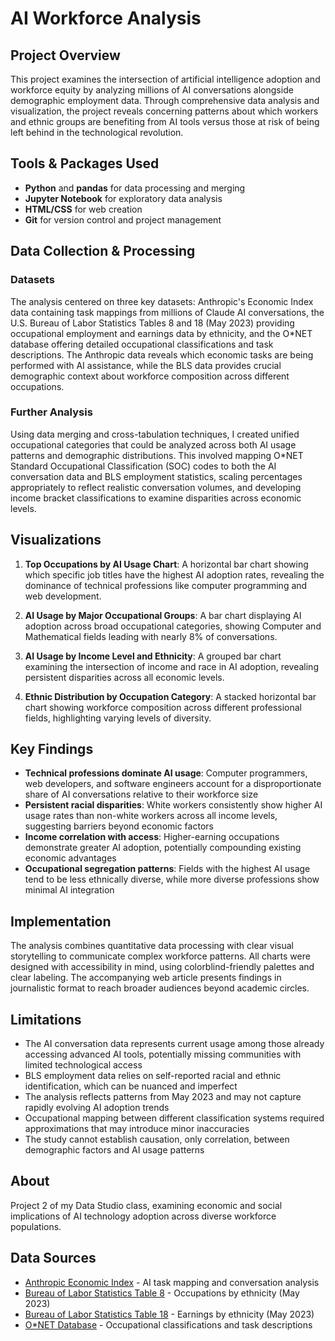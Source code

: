 # AI Workforce Analysis
## Project Overview

This project examines the intersection of artificial intelligence adoption and workforce equity by analyzing millions of AI conversations alongside demographic employment data. Through comprehensive data analysis and visualization, the project reveals concerning patterns about which workers and ethnic groups are benefiting from AI tools versus those at risk of being left behind in the technological revolution.

## Tools & Packages Used

- **Python** and **pandas** for data processing and merging
- **Jupyter Notebook** for exploratory data analysis
- **HTML/CSS** for web creation
- **Git** for version control and project management

## Data Collection & Processing

### Datasets
The analysis centered on three key datasets: Anthropic's Economic Index data containing task mappings from millions of Claude AI conversations, the U.S. Bureau of Labor Statistics Tables 8 and 18 (May 2023) providing occupational employment and earnings data by ethnicity, and the O*NET database offering detailed occupational classifications and task descriptions. The Anthropic data reveals which economic tasks are being performed with AI assistance, while the BLS data provides crucial demographic context about workforce composition across different occupations.

### Further Analysis
Using data merging and cross-tabulation techniques, I created unified occupational categories that could be analyzed across both AI usage patterns and demographic distributions. This involved mapping O*NET Standard Occupational Classification (SOC) codes to both the AI conversation data and BLS employment statistics, scaling percentages appropriately to reflect realistic conversation volumes, and developing income bracket classifications to examine disparities across economic levels.

## Visualizations

1. **Top Occupations by AI Usage Chart**: A horizontal bar chart showing which specific job titles have the highest AI adoption rates, revealing the dominance of technical professions like computer programming and web development.

2. **AI Usage by Major Occupational Groups**: A bar chart displaying AI adoption across broad occupational categories, showing Computer and Mathematical fields leading with nearly 8% of conversations.

3. **AI Usage by Income Level and Ethnicity**: A grouped bar chart examining the intersection of income and race in AI adoption, revealing persistent disparities across all economic levels.

4. **Ethnic Distribution by Occupation Category**: A stacked horizontal bar chart showing workforce composition across different professional fields, highlighting varying levels of diversity.

## Key Findings

- **Technical professions dominate AI usage**: Computer programmers, web developers, and software engineers account for a disproportionate share of AI conversations relative to their workforce size
- **Persistent racial disparities**: White workers consistently show higher AI usage rates than non-white workers across all income levels, suggesting barriers beyond economic factors
- **Income correlation with access**: Higher-earning occupations demonstrate greater AI adoption, potentially compounding existing economic advantages
- **Occupational segregation patterns**: Fields with the highest AI usage tend to be less ethnically diverse, while more diverse professions show minimal AI integration

## Implementation

The analysis combines quantitative data processing with clear visual storytelling to communicate complex workforce patterns. All charts were designed with accessibility in mind, using colorblind-friendly palettes and clear labeling. The accompanying web article presents findings in journalistic format to reach broader audiences beyond academic circles.

## Limitations

- The AI conversation data represents current usage among those already accessing advanced AI tools, potentially missing communities with limited technological access
- BLS employment data relies on self-reported racial and ethnic identification, which can be nuanced and imperfect
- The analysis reflects patterns from May 2023 and may not capture rapidly evolving AI adoption trends
- Occupational mapping between different classification systems required approximations that may introduce minor inaccuracies
- The study cannot establish causation, only correlation, between demographic factors and AI usage patterns

## About
Project 2 of my Data Studio class, examining economic and social implications of AI technology adoption across diverse workforce populations.

## Data Sources
- [Anthropic Economic Index](https://github.com/anthropics/economic-index) - AI task mapping and conversation analysis
- [Bureau of Labor Statistics Table 8](https://www.bls.gov/cps/cpsaat08.htm) - Occupations by ethnicity (May 2023)
- [Bureau of Labor Statistics Table 18](https://www.bls.gov/cps/cpsaat18.htm) - Earnings by ethnicity (May 2023)
- [O*NET Database](https://www.onetonline.org/) - Occupational classifications and task descriptions
